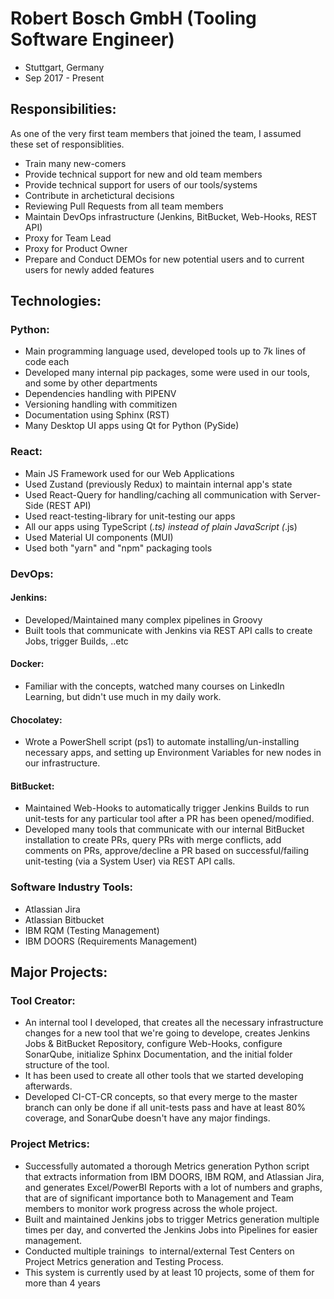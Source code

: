 # Robert Bosch GmbH (Tooling Software Engineer)

- Stuttgart, Germany
- Sep 2017 - Present

## Responsibilities:

As one of the very first team members that joined the team, I assumed these set of responsiblities.

- Train many new-comers
- Provide technical support for new and old team members
- Provide technical support for users of our tools/systems
- Contribute in archetictural decisions
- Reviewing Pull Requests from all team members
- Maintain DevOps infrastructure (Jenkins, BitBucket, Web-Hooks, REST API)
- Proxy for Team Lead
- Proxy for Product Owner
- Prepare and Conduct DEMOs for new potential users and to current users for newly added features

## Technologies:

### Python:

- Main programming language used, developed tools up to 7k lines of code each
- Developed many internal pip packages, some were used in our tools, and some by other departments
- Dependencies handling with PIPENV
- Versioning handling with commitizen
- Documentation using Sphinx (RST)
- Many Desktop UI apps using Qt for Python (PySide)

### React:

- Main JS Framework used for our Web Applications
- Used Zustand (previously Redux) to maintain internal app's state
- Used React-Query for handling/caching all communication with Server-Side (REST API)
- Used react-testing-library for unit-testing our apps
- All our apps using TypeScript (_.ts) instead of plain JavaScript (_.js)
- Used Material UI components (MUI)
- Used both "yarn" and "npm" packaging tools

### DevOps:

#### Jenkins:

- Developed/Maintained many complex pipelines in Groovy
- Built tools that communicate with Jenkins via REST API calls to create Jobs, trigger Builds, ..etc

#### Docker:

- Familiar with the concepts, watched many courses on LinkedIn Learning, but didn't use much in my daily work.

#### Chocolatey:

- Wrote a PowerShell script (ps1) to automate installing/un-installing necessary apps, and setting up Environment Variables for new nodes in our infrastructure.

#### BitBucket:

- Maintained Web-Hooks to automatically trigger Jenkins Builds to run unit-tests for any particular tool after a PR has been opened/modified.
- Developed many tools that communicate with our internal BitBucket installation to create PRs, query PRs with merge conflicts, add comments on PRs, approve/decline a PR based on successful/failing unit-testing (via a System User) via REST API calls.

### Software Industry Tools:

- Atlassian Jira
- Atlassian Bitbucket
- IBM RQM (Testing Management)
- IBM DOORS (Requirements Management)

## Major Projects:

### Tool Creator:

- An internal tool I developed, that creates all the necessary infrastructure changes for a new tool that we're going to develope, creates Jenkins Jobs & BitBucket Repository, configure Web-Hooks, configure SonarQube, initialize Sphinx Documentation, and the initial folder structure of the tool.
- It has been used to create all other tools that we started developing afterwards.
- Developed CI-CT-CR concepts, so that every merge to the master branch can only be done if all unit-tests pass and have at least 80% coverage, and SonarQube doesn't have any major findings.

### Project Metrics:

- Successfully automated a thorough Metrics generation Python script that extracts information from IBM DOORS, IBM RQM, and Atlassian Jira, and generates Excel/PowerBI Reports with a lot of numbers and graphs, that are of significant importance both to Management and Team members to monitor work progress across the whole project.
- Built and maintained Jenkins jobs to trigger Metrics generation multiple times per day, and converted the Jenkins Jobs into Pipelines for easier management.
- Conducted multiple trainings  to internal/external Test Centers on Project Metrics generation and Testing Process.
- This system is currently used by at least 10 projects, some of them for more than 4 years
